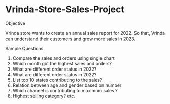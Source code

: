 # Vrinda-Store-Sales-Project

Objective

Vrinda store wants  to create an annual sales report for 2022. So that, Vrinda can understand their customers and grow more sales in 2023.


Sample Questions

1. Compare the sales and orders using single chart
2. Which month got the highest sales and orders?
3. What are different order status in 2022?
4. What are different order status in 2022?
5. List top 10 states contributing to the sales?
6. Relation between age and gender based on number 
7. Which channel is contributing to maximum sales ?
8. Highest selling category? etc.


